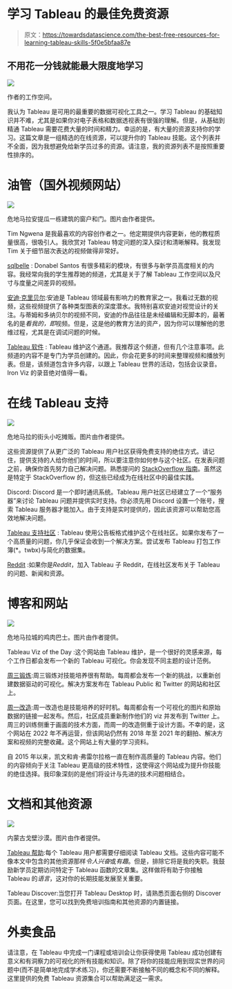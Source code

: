 # 学习 Tableau 的最佳免费资源

> 原文：<https://towardsdatascience.com/the-best-free-resources-for-learning-tableau-skills-5f0e5bfaa87e>

## 不用花一分钱就能最大限度地学习

![](img/d40997ec08c8926f7419b960da141a47.png)

作者的工作空间。

我认为 Tableau 是可用的最重要的数据可视化工具之一。学习 Tableau 的基础知识并不难，尤其是如果你对电子表格和数据透视表有很强的理解。但是，从基础到精通 Tableau 需要花费大量的时间和精力。幸运的是，有大量的资源支持你的学习。这篇文章是一组精选的在线资源，可以提升你的 Tableau 技能。这个列表并不全面，因为我想避免给新学员过多的资源。请注意，我的资源列表不是按照重要性排序的。

# 油管（国外视频网站）

![](img/7c8fbe909bdff8e5ee595a55153e1596.png)

危地马拉安提瓜一栋建筑的窗户和门。图片由作者提供。

Tim Ngwena 是我最喜欢的内容创作者之一。他定期提供内容更新，他的教程质量很高，很吸引人。我欣赏对 Tableau 特定问题的深入探讨和清晰解释。我发现 Tim 关于细节层次表达的视频做得非常好。

[sqlbelle](https://www.youtube.com/c/sqlbelle) : Donabel Santos 有很多精彩的模块，有很多与新学员高度相关的内容。我经常向我的学生推荐她的频道，尤其是关于了解 Tableau 工作空间以及尺寸与度量之间差异的视频。

[安迪·克里贝尔](https://www.youtube.com/c/AndyKriebel):安迪是 Tableau 领域最有影响力的教育家之一。我看过无数的视频，这些视频提供了各种类型图表的深度潜水。我特别喜欢安迪对视觉设计的关注。与蒂姆和多纳贝尔的视频不同，安迪的作品往往是未经编辑和无脚本的，最著名的是*看我的，即*视频。但是，这是他的教育方法的资产，因为你可以理解他的思维过程，尤其是在调试问题的时候。

[Tableau 软件](https://www.youtube.com/c/tableausoftware) : Tableau 维护这个通道。我推荐这个频道，但有几个注意事项。此频道的内容不是专门为学员创建的。因此，你会花更多的时间来整理视频和播放列表。但是，该频道包含许多内容，以跟上 Tableau 世界的活动，包括会议录音。Iron Viz 的录音绝对值得一看。

# 在线 Tableau 支持

![](img/88fd0fd9d53cdcfdaf6eea698d911ed3.png)

危地马拉的街头小吃摊贩。图片由作者提供。

这些资源提供了从更广泛的 Tableau 用户社区获得免费支持的绝佳方式。请记住，提供支持的人给你他们的时间，所以要注意你如何参与这个社区。在发表问题之前，确保你首先努力自己解决问题。熟悉提问的 [StackOverflow 指南](https://stackoverflow.com/help/how-to-ask)。虽然这是特定于 StackOverflow 的，但这些已经成为在线社区中的最佳实践。

Discord: Discord 是一个即时通讯系统。Tableau 用户社区已经建立了一个“服务器”来讨论 Tableau 问题并提供实时支持。你必须先用 Discord 设置一个账号，搜索 Tableau 服务器才能加入。由于支持是实时提供的，因此该资源可以帮助您高效地解决问题。

[Tableau 支持社区](https://www.community.tableau.com/s/) : Tableau 使用公告板格式维护这个在线社区。如果你发布了一个高质量的问题，你几乎保证会收到一个解决方案。尝试发布 Tableau 打包工作簿(*。twbx)与简化的数据集。

[Reddit](https://www.reddit.com/r/tableau/) :如果你是*Reddit*，加入 Tableau 子 Reddit，在线社区发布关于 Tableau 的问题、新闻和资源。

# 博客和网站

![](img/d0297d8d63babe927d79bf7930ad001f.png)

危地马拉城的鸡肉巴士。图片由作者提供。

Tableau Viz of the Day :这个网站由 Tableau 维护，是一个很好的灵感来源，每个工作日都会发布一个新的 Tableau 可视化。你会发现不同主题的设计范例。

[周三锻炼](https://www.workout-wednesday.com/):周三锻炼对技能培养很有帮助。每周都会发布一个新的挑战，以重新创建数据驱动的可视化。解决方案发布在 Tableau Public 和 Twitter 的网站和社区上。

[周一改造](https://www.makeovermonday.co.uk/data/):周一改造也是技能培养的好时机。每周都会有一个可视化的图片和原始数据的链接一起发布。然后，社区成员重新制作他们的 viz 并发布到 Twitter 上。周三的训练侧重于画面的技术方面，而周一的改造侧重于设计方面。不幸的是，这个网站在 2022 年不再运营，但该网站仍然有 2018 年至 2021 年的翻拍、解决方案和视频的完整收藏。这个网站上有大量的学习资料。

自 2015 年以来，凯文和肯·弗雷尔拉格一直在制作高质量的 Tableau 内容。他们的内容倾向于关注 Tableau 更高级的技术特性，这使得这个网站成为提升你技能的绝佳选择。我印象深刻的是他们将设计与先进的技术问题相结合。

# 文档和其他资源

![](img/e69839a3d340be6ce8fc83e701d47ca4.png)

内蒙古戈壁沙漠。图片由作者提供。

[Tableau 帮助](https://help.tableau.com/current/pro/desktop/en-us/default.htm):每个 Tableau 用户都需要仔细阅读 Tableau 文档。这些内容可能不像本文中包含的其他资源那样*令人兴奋*或*有趣*。但是，排除它将是我的失职。我鼓励新学员定期访问特定于 Tableau 函数的文章集。这样做将有助于你接触 Tableau 的*语言*，这对你的长期技能发展至关重要。

Tableau Discover:当您打开 Tableau Desktop 时，请熟悉页面右侧的 Discover 页面。在这里，您可以找到免费培训指南和其他资源的内置链接。

# 外卖食品

请注意，在 Tableau 中完成一门课程或培训会让你获得使用 Tableau 成功创建有意义和有洞察力的可视化的所有技能和知识。除了将你的技能应用到现实世界的问题中(而不是简单地完成学术练习)，你还需要不断接触不同的概念和不同的解释。这里提供的免费 Tableau 资源集合可以帮助满足这一需求。